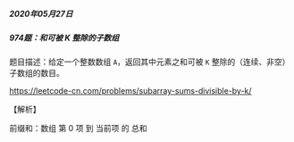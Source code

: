##### 2020年05月27日  

##### 974题：和可被 K 整除的子数组

题目描述：给定一个整数数组 `A`，返回其中元素之和可被 `K` 整除的（连续、非空）子数组的数目。

https://leetcode-cn.com/problems/subarray-sums-divisible-by-k/

【解析】

前缀和：数组 第 0 项 到 当前项 的 总和

